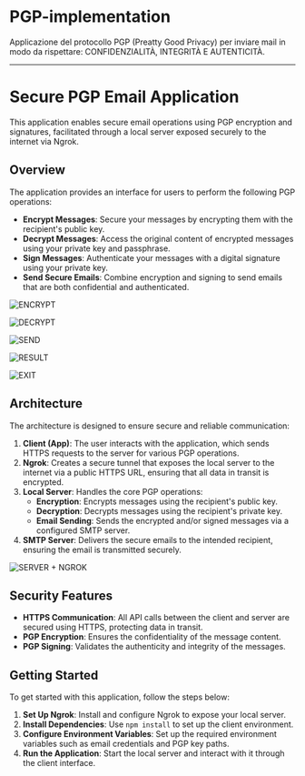 # PGP-implementation
Applicazione del protocollo PGP (Preatty Good Privacy) per inviare mail in modo da rispettare: CONFIDENZIALITÀ, INTEGRITÀ E AUTENTICITÀ.
- - - - - - - - -  - - - -

# Secure PGP Email Application
This application enables secure email operations using PGP encryption and signatures, facilitated through a local server exposed securely to the internet via Ngrok.


## Overview
The application provides an interface for users to perform the following PGP operations:
- **Encrypt Messages**: Secure your messages by encrypting them with the recipient's public key.
- **Decrypt Messages**: Access the original content of encrypted messages using your private key and passphrase.
- **Sign Messages**: Authenticate your messages with a digital signature using your private key.
- **Send Secure Emails**: Combine encryption and signing to send emails that are both confidential and authenticated.

![ENCRYPT](https://github.com/user-attachments/assets/a4dff74b-6161-4d8e-b8d7-804ca0541ed2)

![DECRYPT](https://github.com/user-attachments/assets/d06455e0-5bd1-46c9-a8cc-2c3ca42ccbcf)

![SEND](https://github.com/user-attachments/assets/79a61db0-c91c-4d05-9337-814b65ba47f5)

![RESULT](https://github.com/user-attachments/assets/98d01451-cdfd-409c-81d5-efe19d78734d)

![EXIT](https://github.com/user-attachments/assets/7f1bd8f4-0c46-42ff-8834-9211114af5b0)


## Architecture
The architecture is designed to ensure secure and reliable communication:

1. **Client (App)**: The user interacts with the application, which sends HTTPS requests to the server for various PGP operations.
2. **Ngrok**: Creates a secure tunnel that exposes the local server to the internet via a public HTTPS URL, ensuring that all data in transit is encrypted.
3. **Local Server**: Handles the core PGP operations:
   - **Encryption**: Encrypts messages using the recipient's public key.
   - **Decryption**: Decrypts messages using the recipient's private key.
   - **Email Sending**: Sends the encrypted and/or signed messages via a configured SMTP server.
4. **SMTP Server**: Delivers the secure emails to the intended recipient, ensuring the email is transmitted securely.

![SERVER + NGROK](https://github.com/user-attachments/assets/a71c1466-b509-4e19-9cf8-a68036e53d9f)



## Security Features
- **HTTPS Communication**: All API calls between the client and server are secured using HTTPS, protecting data in transit.
- **PGP Encryption**: Ensures the confidentiality of the message content.
- **PGP Signing**: Validates the authenticity and integrity of the messages.


## Getting Started
To get started with this application, follow the steps below:

1. **Set Up Ngrok**: Install and configure Ngrok to expose your local server.
2. **Install Dependencies**: Use `npm install` to set up the client environment.
3. **Configure Environment Variables**: Set up the required environment variables such as email credentials and PGP key paths.
4. **Run the Application**: Start the local server and interact with it through the client interface.
